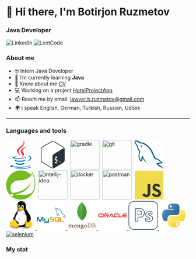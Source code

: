 <div id="header">
    <h1>👋 Hi there, I'm Botirjon Ruzmetov</h1>
    <h3>Java Developer</h3>
</div>
		
<div id="socials"">
	<a href="https://www.linkedin.com/in/botirjon-ruzmetov-243a542a4/" style="text-decoration: none;">
	<img src="https://img.shields.io/badge/LinkedIn-blue?style=for-the-badge&logo=linkedin&logoColor=white" heigth="100px" alt="LinkedIn""/>
	</a>
	<a href="https://leetcode.com/Botirjon_Ruzmetov/" style="text-decoration: none;">
	<img src="https://img.shields.io/badge/LeetCode-red?style=for-the-badge&logo=leetcode&logoColor=white" alt="LeetCode"/>
	</a>
</div>
  
### About me
- 🤓 Intern Java Developer
- 🌱 I’m currently learning **Java**
- 📄 Know about me [CV](https://github.com/BotirJon2023/Basic_Java/tree/main/CV_B.Ruzmetov.pdf)
- 💻 Working on a project [HotelProjectApp](https://github.com/BotirJon2023/Basic_Java/tree/main/HotelProjectApp)
- 📫 Reach me by email: lawyer.b.ruzmetov@gmail.com
- 🌍 I speak English, German, Turkish, Russian, Uzbek 


---
		
### Languages and tools

<img src="https://github.com/devicons/devicon/blob/v2.15.1/icons/java/java-original.svg" title="java" width="80" height="80"/>&nbsp;
<img src="https://github.com/devicons/devicon/blob/v2.15.1/icons/bash/bash-original.svg" title="bash" width="80" height="80"/>&nbsp;
<img src="https://cdn.jsdelivr.net/gh/devicons/devicon/icons/gradle/gradle-plain.svg" title="gradle" width="80" height="80"/>&nbsp;
<img src="https://cdn.jsdelivr.net/gh/devicons/devicon/icons/git/git-plain.svg" title="git" width="80" height="80"/>&nbsp;
<img src="https://github.com/devicons/devicon/blob/v2.15.1/icons/mysql/mysql-original.svg" title="mysql" width="80" height="80"/>&nbsp;
<img src="https://github.com/devicons/devicon/blob/v2.15.1/icons/spring/spring-original.svg" title="spring" width="80" height="80"/>&nbsp;
<img src="https://img.icons8.com/color/96/000000/intellij-idea.png" title="intellij-idea" width="80" height="80"/>&nbsp;
<img src="https://skillicons.dev/icons?i=docker" title="docker" width="80" height="80"/>&nbsp;
<img src="https://cdn.simpleicons.org/postman/FF6C37" title="postman" width="80" height="80"/>&nbsp;
<a href="https://developer.mozilla.org/en-US/docs/Web/JavaScript" target="_blank" rel="noreferrer"> <img src="https://raw.githubusercontent.com/devicons/devicon/master/icons/javascript/javascript-original.svg" alt="javascript" width="80" height="80"/> </a> 
<a href="https://www.linux.org/" target="_blank" rel="noreferrer"> <img src="https://raw.githubusercontent.com/devicons/devicon/master/icons/linux/linux-original.svg" alt="linux" width="80" height="80"/> </a> 
<a href="https://www.mysql.com/" target="_blank" rel="noreferrer"> <img src="https://raw.githubusercontent.com/devicons/devicon/master/icons/mysql/mysql-original-wordmark.svg" alt="mysql" width="80" height="80"/> </a>
<a href="https://www.mongodb.com/" target="_blank" rel="noreferrer"> <img src="https://raw.githubusercontent.com/devicons/devicon/master/icons/mongodb/mongodb-original-wordmark.svg" alt="mongodb" width="80" height="80"/> </a> 
 <a href="https://www.oracle.com/" target="_blank" rel="noreferrer"> <img src="https://raw.githubusercontent.com/devicons/devicon/master/icons/oracle/oracle-original.svg" alt="oracle" width="80" height="80"/> </a> <a href="https://www.photoshop.com/en" target="_blank" rel="noreferrer"> <img src="https://raw.githubusercontent.com/devicons/devicon/master/icons/photoshop/photoshop-line.svg" alt="photoshop" width="80" height="80"/> </a> <a href="https://www.python.org" target="_blank" rel="noreferrer"> <img src="https://raw.githubusercontent.com/devicons/devicon/master/icons/python/python-original.svg" alt="python" width="80" height="80"/> </a> <a href="https://www.selenium.dev" target="_blank" rel="noreferrer"> <img src="https://raw.githubusercontent.com/detain/svg-logos/780f25886640cef088af994181646db2f6b1a3f8/svg/selenium-logo.svg" alt="selenium" width="80" height="80"/> </a> 
</p>

### My stat

<div id="stat" align="center">
	<img src="https://github-profile-summary-cards.vercel.app/api/cards/profile-details?username=BotirJon2023&theme=github_dark" alt=""/>
	<img src="https://github-profile-summary-cards.vercel.app/api/cards/most-commit-language?username=BotirJon2023&theme=github_dark" alt=""/>
	<img src="https://github-profile-summary-cards.vercel.app/api/cards/stats?username=BotirJon2023&theme=github_dark" alt=""/>
</div>
		
		
<!--
**BotirJon2023/BotirJon2023** is a ✨ _special_ ✨ repository because its `README.md` (this file) appears on your GitHub profile.

Here are some ideas to get you started:

- 🔭 I’m currently working on ...
- 🌱 I’m currently learning ...
- 👯 I’m looking to collaborate on ...
- 🤔 I’m looking for help with ...
- 💬 Ask me about ...
- 📫 How to reach me: ...
- 😄 Pronouns: ...
- ⚡ Fun fact: ...
-->

